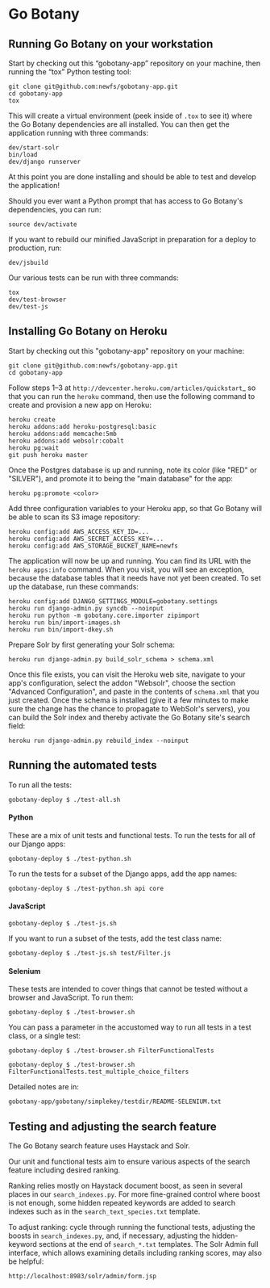 Go Botany
=========

Running Go Botany on your workstation
-------------------------------------

Start by checking out this “gobotany-app” repository on your machine,
then running the “tox” Python testing tool:

    git clone git@github.com:newfs/gobotany-app.git
    cd gobotany-app
    tox

This will create a virtual environment (peek inside of `.tox` to see it)
where the Go Botany dependencies are all installed. You can then get the
application running with three commands:

    dev/start-solr
    bin/load
    dev/django runserver

At this point you are done installing and should be able to test and
develop the application!

Should you ever want a Python prompt that has access to Go Botany's
dependencies, you can run:

    source dev/activate

If you want to rebuild our minified JavaScript in preparation for a
deploy to production, run:

    dev/jsbuild

Our various tests can be run with three commands:

    tox
    dev/test-browser
    dev/test-js

Installing Go Botany on Heroku
------------------------------

Start by checking out this "gobotany-app" repository on your machine:

    git clone git@github.com:newfs/gobotany-app.git
    cd gobotany-app

Follow steps 1–3 at `http://devcenter.heroku.com/articles/quickstart`_
so that you can run the ``heroku`` command, then use the following
command to create and provision a new app on Heroku:

    heroku create
    heroku addons:add heroku-postgresql:basic
    heroku addons:add memcache:5mb
    heroku addons:add websolr:cobalt
    heroku pg:wait
    git push heroku master

Once the Postgres database is up and running, note its color (like "RED"
or "SILVER"), and promote it to being the "main database" for the app:

    heroku pg:promote <color>

Add three configuration variables to your Heroku app, so that Go Botany
will be able to scan its S3 image repository:

    heroku config:add AWS_ACCESS_KEY_ID=...
    heroku config:add AWS_SECRET_ACCESS_KEY=...
    heroku config:add AWS_STORAGE_BUCKET_NAME=newfs

The application will now be up and running.  You can find its URL with
the ``heroku apps:info`` command.  When you visit, you will see an
exception, because the database tables that it needs have not yet been
created.  To set up the database, run these commands:

    heroku config:add DJANGO_SETTINGS_MODULE=gobotany.settings
    heroku run django-admin.py syncdb --noinput
    heroku run python -m gobotany.core.importer zipimport
    heroku run bin/import-images.sh
    heroku run bin/import-dkey.sh

Prepare Solr by first generating your Solr schema:

    heroku run django-admin.py build_solr_schema > schema.xml

Once this file exists, you can visit the Heroku web site, navigate to
your app's configuration, select the addon "Websolr", choose the section
"Advanced Configuration", and paste in the contents of ``schema.xml``
that you just created.  Once the schema is installed (give it a few
minutes to make sure the change has the chance to propagate to WebSolr's
servers), you can build the Solr index and thereby activate the Go
Botany site's search field:

    heroku run django-admin.py rebuild_index --noinput


Running the automated tests
---------------------------

To run all the tests:

    gobotany-deploy $ ./test-all.sh

#### Python ####

These are a mix of unit tests and functional tests. To run the tests for
all of our Django apps:

    gobotany-deploy $ ./test-python.sh

To run the tests for a subset of the Django apps, add the app names:

    gobotany-deploy $ ./test-python.sh api core

#### JavaScript ####

    gobotany-deploy $ ./test-js.sh

If you want to run a subset of the tests, add the test class name:

    gobotany-deploy $ ./test-js.sh test/Filter.js

#### Selenium ####
   
These tests are intended to cover things that cannot be tested without a
browser and JavaScript. To run them:

    gobotany-deploy $ ./test-browser.sh

You can pass a parameter in the accustomed way to run all tests in a test
class, or a single test:

    gobotany-deploy $ ./test-browser.sh FilterFunctionalTests

    gobotany-deploy $ ./test-browser.sh FilterFunctionalTests.test_multiple_choice_filters

Detailed notes are in:
    
    gobotany-app/gobotany/simplekey/testdir/README-SELENIUM.txt


Testing and adjusting the search feature
----------------------------------------

The Go Botany search feature uses Haystack and Solr.

Our unit and functional tests aim to ensure various aspects of the search
feature including desired ranking.

Ranking relies mostly on Haystack document boost, as seen in several
places in our `search_indexes.py`. For more fine-grained control where
boost is not enough, some hidden repeated keywords are added to search
indexes such as in the `search_text_species.txt` template.

To adjust ranking: cycle through running the functional tests, adjusting
the boosts in `search_indexes.py`, and, if necessary, adjusting the
hidden-keyword sections at the end of `search_*.txt` templates. The Solr
Admin full interface, which allows examining details including ranking
scores, may also be helpful:

    http://localhost:8983/solr/admin/form.jsp
